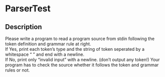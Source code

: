 # ParserTest  

## Description

Please write a program to read a program source from stdin following the token definition 
and grammar rule at right.  
If Yes, print each token’s type and the string of token seperated by a whitespace “ ” and 
end with a newline.   
If No, print only “invalid input” with a newline. (don’t output any token!)
Your program has to check the source whether it follows the token and grammar rules or 
not.  
